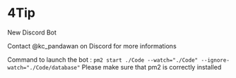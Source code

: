 # 4Tip
New Discord Bot

Contact @kc_pandawan on Discord for more informations

Command to launch the bot : `pm2 start ./Code --watch="./Code" --ignore-watch="./Code/database"`
Please make sure that pm2 is correctly installed

